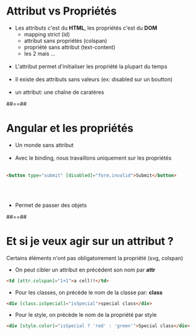 <!-- .slide-->

# Attribut vs Propriétés

-   Les attributs c'est du <b>HTML</b>, les propriétés c'est du <b>DOM</b><br>
    -   mapping strict (id)
    -   attribut sans propriétés (colspan)
    -   propriété sans attribut (text-content)
    -   les 2 mais ... <br><br>
-   L'attribut permet d'initialiser les propriété la plupart du temps <br><br>
-   Il existe des attributs sans valeurs (ex: disabled sur un boutton)<br><br>
-   un attribut: une chaîne de caratères

##==##

<!-- .slide: class="with-code inconsolata" -->

# Angular et les propriétés

-   Un monde sans attribut<br><br>
-   Avec le binding, nous travaillons uniquement sur les propriétés<br><br>

```html
<button type="submit" [disabled]="form.invalid">Submit</button>
```

<!-- .element: class="big-code" -->

<br><br>

-   Permet de passer des objets

##==##

<!-- .slide: class="with-code inconsolata" -->

# Et si je veux agir sur un attribut ?
Certains éléments n'ont pas obligatoirement la propriété (svg, colspan)
<br>

-   On peut cibler un attribut en précédent son nom par <b>attr</b>

```html
<td [attr.colspan]="1+1">a cell!!</td>
```

<!-- .element: class="big-code" -->

-   Pour les classes, on précède le nom de la classe par: <b>class</b>

```html
<div [class.isSpecial]="isSpecial">special class</div>
```

<!-- .element: class="big-code" -->

-   Pour le style, on précède le nom de la propriété par style

```html
<div [style.color]="isSpecial ? 'red' : 'green'">Special class</div>
```

<!-- .element: class="big-code" -->
